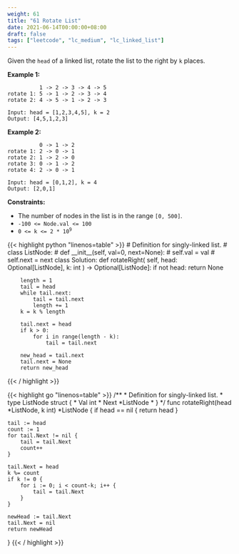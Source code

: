 ```yaml
---
weight: 61
title: "61 Rotate List"
date: 2021-06-14T00:00:00+08:00
draft: false
tags: ["leetcode", "lc_medium", "lc_linked_list"]
---
```


Given the `head` of a linked list, rotate the list to the right by `k` places.

**Example 1:**
```
          1 -> 2 -> 3 -> 4 -> 5
rotate 1: 5 -> 1 -> 2 -> 3 -> 4
rotate 2: 4 -> 5 -> 1 -> 2 -> 3

Input: head = [1,2,3,4,5], k = 2
Output: [4,5,1,2,3]
```

**Example 2:**
```
          0 -> 1 -> 2
rotate 1: 2 -> 0 -> 1
rotate 2: 1 -> 2 -> 0
rotate 3: 0 -> 1 -> 2
rotate 4: 2 -> 0 -> 1

Input: head = [0,1,2], k = 4
Output: [2,0,1]
```

**Constraints:**
- The number of nodes in the list is in the range `[0, 500]`.
- `-100 <= Node.val <= 100`
- <code>0 <= k <= 2 * 10<sup>9</sup></code>

<div class="tabs"></div>
<div class="tab-content">
<div id="python" class="lang">
{{< highlight python "linenos=table" >}}
# Definition for singly-linked list.
# class ListNode:
#     def __init__(self, val=0, next=None):
#         self.val = val
#         self.next = next
class Solution:
    def rotateRight(
        self,
        head: Optional[ListNode],
        k: int
    ) -> Optional[ListNode]:
        if not head:
            return None
        
        length = 1
        tail = head
        while tail.next:
            tail = tail.next
            length += 1
        k = k % length
        
        tail.next = head
        if k > 0:
            for i in range(length - k):
                tail = tail.next

        new_head = tail.next
        tail.next = None
        return new_head
{{< / highlight >}}
</div>

<div id="golang" class="lang">
{{< highlight go "linenos=table" >}}
/**
 * Definition for singly-linked list.
 * type ListNode struct {
 *     Val int
 *     Next *ListNode
 * }
 */
func rotateRight(head *ListNode, k int) *ListNode {
    if head == nil {
        return head
    }
    
    tail := head
    count := 1
    for tail.Next != nil {
        tail = tail.Next
        count++
    }
    
    tail.Next = head
    k %= count
    if k != 0 {
        for i := 0; i < count-k; i++ {
            tail = tail.Next
        }
    }
    
    newHead := tail.Next
    tail.Next = nil
    return newHead
}
{{< / highlight >}}
</div>
</div>
